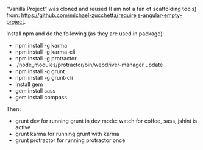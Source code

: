 "Vanilla Project" was cloned and reused (I am not a fan of scaffolding tools) from: https://github.com/michael-zucchetta/requirejs-angular-empty-project.

Install npm and do the following (as they are used in package):

- npm install -g karma
- npm install -g karma-cli
- npm install -g protractor
- ./node_modules/protractor/bin/webdriver-manager update
- npm install -g grunt
- npm install -g grunt-cli
- Install gem
- gem install sass
- gem install compass

Then:
- grunt dev for running grunt in dev mode: watch for coffee, sass, jshint is active
- grunt karma for running grunt with karma
- grunt protractor for running protractor once
